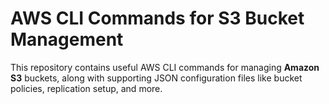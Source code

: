 # AWS CLI Commands for S3 Bucket Management

This repository contains useful AWS CLI commands for managing **Amazon S3** buckets, along with supporting JSON configuration files like bucket policies, replication setup, and more.

